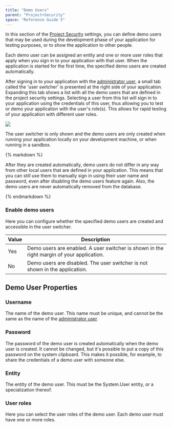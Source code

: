 ```yaml
---
title: "Demo Users"
parent: "Project+Security"
space: "Reference Guide 5"
---
```



In this section of the [Project Security](Project+Security) settings, you can define demo users that may be used during the development phase of your application for testing purposes, or to show the application to other people.

Each demo user can be assigned an entity and one or more user roles that apply when you sign in to your application with that user. When the application is started for the first time, the specified demo users are created automatically.

After signing in to your application with the [administrator user](Administrator), a small tab called the 'user switcher' is presented at the right side of your application. Expanding this tab shows a list with all the demo users that are defined in the project security settings. Selecting a user from this list will sign in to your application using the credentials of this user, thus allowing you to test or demo your application with the user's role(s). This allows for rapid testing of your application with different user roles.

![](attachments/8781903/8945718.png)

The user switcher is only shown and the demo users are only created when running your application locally on your development machine, or when running in a sandbox.

<div class="alert alert-warning">{% markdown %}

After they are created automatically, demo users do not differ in any way from other local users that are defined in your application. This means that you can still use them to manually sign in using their user name and password, even after disabling the demo users feature again. Also, the demo users are never automatically removed from the database.

{% endmarkdown %}</div>

### Enable demo users

Here you can configure whether the specified demo users are created and accessible in the user switcher.

<table><thead><tr><th class="confluenceTh">Value</th><th class="confluenceTh">Description</th></tr></thead><tbody><tr><td class="confluenceTd">Yes</td><td class="confluenceTd">Demo users are enabled. A user switcher is shown in the right margin of your application.</td></tr><tr><td class="confluenceTd">No</td><td class="confluenceTd">Demo users are disabled. The user switcher is not shown in the application.</td></tr></tbody></table>

## Demo User Properties

### Username

The name of the demo user. This name must be unique, and cannot be the same as the name of the [administrator user](Administrator).

### Password

The password of the demo user is created automatically when the demo user is created. It cannot be changed, but it's possible to put a copy of this password on the system clipboard. This makes it possible, for example, to share the credentials of a demo user with someone else.

### Entity

The entity of the demo user. This must be the System.User entity, or a specialization thereof.

### User roles

Here you can select the user roles of the demo user. Each demo user must have one or more roles.
